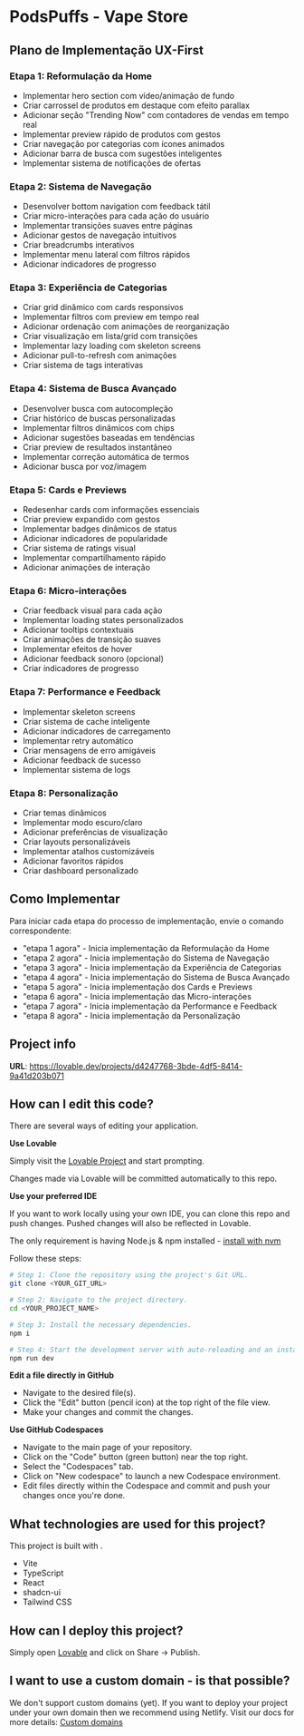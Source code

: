 # PodsPuffs - Vape Store

## Plano de Implementação UX-First

### Etapa 1: Reformulação da Home
- Implementar hero section com vídeo/animação de fundo
- Criar carrossel de produtos em destaque com efeito parallax
- Adicionar seção "Trending Now" com contadores de vendas em tempo real
- Implementar preview rápido de produtos com gestos
- Criar navegação por categorias com ícones animados
- Adicionar barra de busca com sugestões inteligentes
- Implementar sistema de notificações de ofertas

### Etapa 2: Sistema de Navegação
- Desenvolver bottom navigation com feedback tátil
- Criar micro-interações para cada ação do usuário
- Implementar transições suaves entre páginas
- Adicionar gestos de navegação intuitivos
- Criar breadcrumbs interativos
- Implementar menu lateral com filtros rápidos
- Adicionar indicadores de progresso

### Etapa 3: Experiência de Categorias
- Criar grid dinâmico com cards responsivos
- Implementar filtros com preview em tempo real
- Adicionar ordenação com animações de reorganização
- Criar visualização em lista/grid com transições
- Implementar lazy loading com skeleton screens
- Adicionar pull-to-refresh com animações
- Criar sistema de tags interativas

### Etapa 4: Sistema de Busca Avançado
- Desenvolver busca com autocompleção
- Criar histórico de buscas personalizadas
- Implementar filtros dinâmicos com chips
- Adicionar sugestões baseadas em tendências
- Criar preview de resultados instantâneo
- Implementar correção automática de termos
- Adicionar busca por voz/imagem

### Etapa 5: Cards e Previews
- Redesenhar cards com informações essenciais
- Criar preview expandido com gestos
- Implementar badges dinâmicos de status
- Adicionar indicadores de popularidade
- Criar sistema de ratings visual
- Implementar compartilhamento rápido
- Adicionar animações de interação

### Etapa 6: Micro-interações
- Criar feedback visual para cada ação
- Implementar loading states personalizados
- Adicionar tooltips contextuais
- Criar animações de transição suaves
- Implementar efeitos de hover
- Adicionar feedback sonoro (opcional)
- Criar indicadores de progresso

### Etapa 7: Performance e Feedback
- Implementar skeleton screens
- Criar sistema de cache inteligente
- Adicionar indicadores de carregamento
- Implementar retry automático
- Criar mensagens de erro amigáveis
- Adicionar feedback de sucesso
- Implementar sistema de logs

### Etapa 8: Personalização
- Criar temas dinâmicos
- Implementar modo escuro/claro
- Adicionar preferências de visualização
- Criar layouts personalizáveis
- Implementar atalhos customizáveis
- Adicionar favoritos rápidos
- Criar dashboard personalizado

## Como Implementar

Para iniciar cada etapa do processo de implementação, envie o comando correspondente:

- "etapa 1 agora" - Inicia implementação da Reformulação da Home
- "etapa 2 agora" - Inicia implementação do Sistema de Navegação
- "etapa 3 agora" - Inicia implementação da Experiência de Categorias
- "etapa 4 agora" - Inicia implementação do Sistema de Busca Avançado
- "etapa 5 agora" - Inicia implementação dos Cards e Previews
- "etapa 6 agora" - Inicia implementação das Micro-interações
- "etapa 7 agora" - Inicia implementação da Performance e Feedback
- "etapa 8 agora" - Inicia implementação da Personalização

## Project info

**URL**: https://lovable.dev/projects/d4247768-3bde-4df5-8414-9a41d203b071

## How can I edit this code?

There are several ways of editing your application.

**Use Lovable**

Simply visit the [Lovable Project](https://lovable.dev/projects/d4247768-3bde-4df5-8414-9a41d203b071) and start prompting.

Changes made via Lovable will be committed automatically to this repo.

**Use your preferred IDE**

If you want to work locally using your own IDE, you can clone this repo and push changes. Pushed changes will also be reflected in Lovable.

The only requirement is having Node.js & npm installed - [install with nvm](https://github.com/nvm-sh/nvm#installing-and-updating)

Follow these steps:

```sh
# Step 1: Clone the repository using the project's Git URL.
git clone <YOUR_GIT_URL>

# Step 2: Navigate to the project directory.
cd <YOUR_PROJECT_NAME>

# Step 3: Install the necessary dependencies.
npm i

# Step 4: Start the development server with auto-reloading and an instant preview.
npm run dev
```

**Edit a file directly in GitHub**

- Navigate to the desired file(s).
- Click the "Edit" button (pencil icon) at the top right of the file view.
- Make your changes and commit the changes.

**Use GitHub Codespaces**

- Navigate to the main page of your repository.
- Click on the "Code" button (green button) near the top right.
- Select the "Codespaces" tab.
- Click on "New codespace" to launch a new Codespace environment.
- Edit files directly within the Codespace and commit and push your changes once you're done.

## What technologies are used for this project?

This project is built with .

- Vite
- TypeScript
- React
- shadcn-ui
- Tailwind CSS

## How can I deploy this project?

Simply open [Lovable](https://lovable.dev/projects/d4247768-3bde-4df5-8414-9a41d203b071) and click on Share -> Publish.

## I want to use a custom domain - is that possible?

We don't support custom domains (yet). If you want to deploy your project under your own domain then we recommend using Netlify. Visit our docs for more details: [Custom domains](https://docs.lovable.dev/tips-tricks/custom-domain/)
